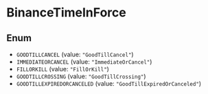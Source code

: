 # BinanceTimeInForce

## Enum

* `GOODTILLCANCEL` (value: `"GoodTillCancel"`)
* `IMMEDIATEORCANCEL` (value: `"ImmediateOrCancel"`)
* `FILLORKILL` (value: `"FillOrKill"`)
* `GOODTILLCROSSING` (value: `"GoodTillCrossing"`)
* `GOODTILLEXPIREDORCANCELED` (value: `"GoodTillExpiredOrCanceled"`)
